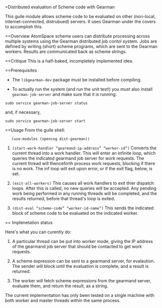 ﻿=Distributed evaluation of Scheme code with Gearman

This guile module allows scheme code to be evaluated on
other (non-local, internet-connected, distrubued) servers.
It uses Gearman under the covers to accomplish this.

==Overview
AtomSpace scheme users can distribute processing across multiple
systems using the Gearman distributed job contol system.  Jobs are
defined by writing (short) scheme programs, which are sent to the
Gearman workers.  Results are communicated back as scheme strings.

==Critique
This is a half-baked, incompletely implemented idea.

==Prerequisites
* The `libgearman-dev` package must be installed before compiling.

* To actually run the system (and run the unit test!) you must also
install `gearman-job-server` and make sure that it is running:
```
sudo service gearman-job-server status
```
and, if necessary,
```
sudo service gearman-job-server start
```


==Usage
From the guile shell:
```
   (use-modules (opencog dist-gearman))
```
1. `(start-work-handler “gearmand-ip-address” “worker-id”)`
   Converts the current thread into a work handler. This will enter
   an infinite loop, which queries the indicated gearmand job server
   for work requests. The current thread will thenceforth process
   work requests, blocking if there is no work.  The inf loop will
   exit upon error, or if the exit flag, below, is set.

2. `(exit-all-workers)`
   This causes all work handlers to exit thier dispatch loops.
   After this is called, no new queries will be accepted. Any
   pending work being performed in any running threads will be
   completed, and the results returned, before that thread's
   loop is exited.

3. `(dist-eval “scheme-code” “worker-id-name”)`
    This sends the indicated block of scheme code to be evaluated on
    the indicated worker.

== Implenetation status

Here's what you can curently do:

1. A particular thread can be put into worker mode, giving the IP
   address of the gearmand job server that should be contacted to
   get work requests.

2. A scheme expression can be sent to a gearmand server, for evalaution.
   The sender will block until the evaluation is complete, and a
   result is returned.

3. The worker will fetch scheme expressions from the gearmand server,
   evaluate them, and return the result, as a string.

The current implementation has only been tested on a single machine
with both worker and master threads within the same process.
